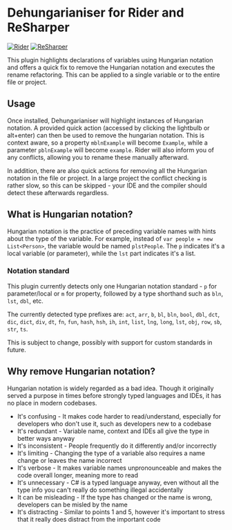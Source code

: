 # Dehungarianiser for Rider and ReSharper

[![Rider](https://img.shields.io/jetbrains/plugin/v/21601-dehungarianiser.svg?label=Rider&colorB=0A7BBB&style=for-the-badge&logo=rider)](https://plugins.jetbrains.com/plugin/21601-dehungarianiser)
[![ReSharper](https://img.shields.io/jetbrains/plugin/v/21601-dehungarianiser.svg?label=ReSharper&colorB=0A7BBB&style=for-the-badge&logo=resharper)](https://plugins.jetbrains.com/plugin/21601-dehungarianiser)

This plugin highlights declarations of variables using Hungarian notation and offers a quick fix to remove the Hungarian
notation and executes the rename refactoring. This can be applied to a single variable or to the entire file or project.

## Usage

Once installed, Dehungarianiser will highlight instances of Hungarian notation. A provided quick action (accessed by
clicking the lightbulb or alt+enter) can then be used to remove the hungarian notation. This is context aware, so a
property `mblnExample` will become `Example`, while a parameter `pblnExample` will become `example`. Rider will also
inform you of any conflicts, allowing you to rename these manually afterward.

In addition, there are also quick actions for removing all the Hungarian notation in the file or project. In a large
project the conflict checking is rather slow, so this can be skipped - your IDE and the compiler should detect these
afterwards regardless.

## What is Hungarian notation?

Hungarian notation is the practice of preceding variable names with hints about the type of the variable. For example,
instead of `var people = new List<Person>`, the variable would be named `plstPeople`. The `p` indicates it's a local
variable (or parameter), while the `lst` part indicates it's a list.

### Notation standard

This plugin currently detects only one Hungarian notation standard - `p` for parameter/local or `m` for property,
followed by a type shorthand such as `bln`, `lst`, `dbl`, etc.

The currently detected type prefixes
are: `act`, `arr`, `b`, `bl`, `bln`, `bool`, `dbl`, `dct`, `dic`, `dict`, `div`, `dt`, `fn`, `fun`, `hash`, `hsh`, `ih`, `int`, `list`, `lng`, `long`, `lst`, `obj`, `row`, `sb`, `str`, `ts`.

This is subject to change, possibly with support for custom standards in future.

## Why remove Hungarian notation?

Hungarian notation is widely regarded as a bad idea. Though it originally served a purpose in times before strongly
typed languages and IDEs, it has no place in modern codebases.

- It's confusing - It makes code harder to read/understand, especially for developers who don't use it, such as
  developers new to a codebase
- It's redundant - Variable name, context and IDEs all give the type in better ways anyway
- It's inconsistent - People frequently do it differently and/or incorrectly
- It's limiting - Changing the type of a variable also requires a name change or leaves the name incorrect
- It's verbose - It makes variable names unpronounceable and makes the code overall longer, meaning more to read
- It's unnecessary - C# is a typed language anyway, even without all the type info you can't really do something illegal
  accidentally
- It can be misleading - If the type has changed or the name is wrong, developers can be misled by the name
- It's distracting - Similar to points 1 and 5, however it's important to stress that it really does distract from the
  important code